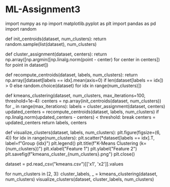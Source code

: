 # ML-Assignment3
import numpy as np
import matplotlib.pyplot as plt
import pandas as pd
import random

def init_centroids(dataset, num_clusters):
    return random.sample(list(dataset), num_clusters)

def cluster_assignment(dataset, centers):
    return np.array([np.argmin([np.linalg.norm(point - center) for center in centers]) for point in dataset])

def recompute_centroids(dataset, labels, num_clusters):
    return np.array([dataset[labels == idx].mean(axis=0) if len(dataset[labels == idx]) > 0 else random.choice(dataset) for idx in range(num_clusters)])

def kmeans_clustering(dataset, num_clusters, max_iterations=100, threshold=1e-4):
    centers = np.array(init_centroids(dataset, num_clusters))
    for _ in range(max_iterations):
        labels = cluster_assignment(dataset, centers)
        updated_centers = recompute_centroids(dataset, labels, num_clusters)
        if np.linalg.norm(updated_centers - centers) < threshold:
            break
        centers = updated_centers
    return labels, centers

def visualize_clusters(dataset, labels, num_clusters):
    plt.figure(figsize=(6, 4))
    for idx in range(num_clusters):
        plt.scatter(*dataset[labels == idx].T, label=f"Group {idx}")
    plt.legend()
    plt.title(f"K-Means Clustering (k={num_clusters})")
    plt.xlabel("Feature 1")
    plt.ylabel("Feature 2")
    plt.savefig(f"kmeans_cluster_{num_clusters}.png")
    plt.close()

dataset = pd.read_csv("kmeans.csv")[['x1', 'x2']].values

for num_clusters in [2, 3]:
    cluster_labels, _ = kmeans_clustering(dataset, num_clusters)
    visualize_clusters(dataset, cluster_labels, num_clusters)
